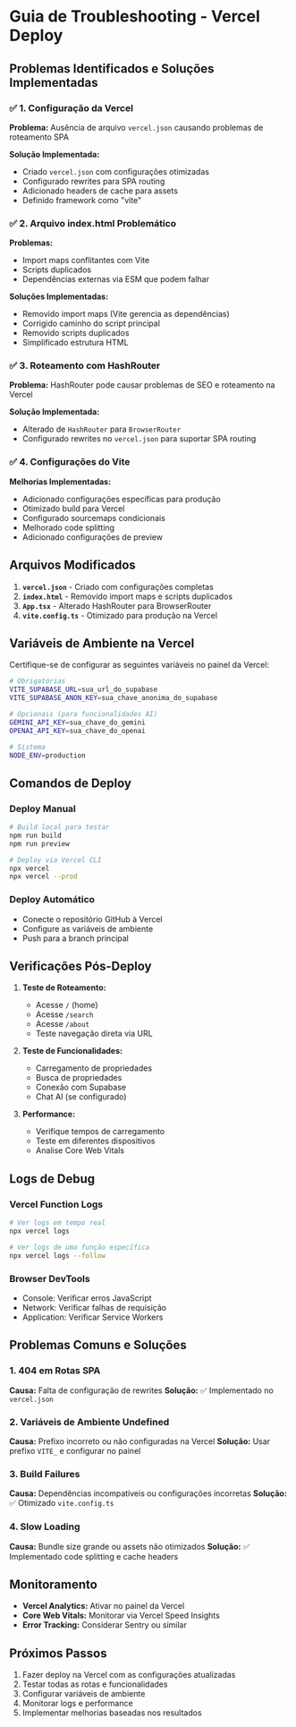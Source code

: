 # Guia de Troubleshooting - Vercel Deploy

## Problemas Identificados e Soluções Implementadas

### ✅ **1. Configuração da Vercel**
**Problema:** Ausência de arquivo `vercel.json` causando problemas de roteamento SPA

**Solução Implementada:**
- Criado `vercel.json` com configurações otimizadas
- Configurado rewrites para SPA routing
- Adicionado headers de cache para assets
- Definido framework como "vite"

### ✅ **2. Arquivo index.html Problemático**
**Problemas:**
- Import maps conflitantes com Vite
- Scripts duplicados
- Dependências externas via ESM que podem falhar

**Soluções Implementadas:**
- Removido import maps (Vite gerencia as dependências)
- Corrigido caminho do script principal
- Removido scripts duplicados
- Simplificado estrutura HTML

### ✅ **3. Roteamento com HashRouter**
**Problema:** HashRouter pode causar problemas de SEO e roteamento na Vercel

**Solução Implementada:**
- Alterado de `HashRouter` para `BrowserRouter`
- Configurado rewrites no `vercel.json` para suportar SPA routing

### ✅ **4. Configurações do Vite**
**Melhorias Implementadas:**
- Adicionado configurações específicas para produção
- Otimizado build para Vercel
- Configurado sourcemaps condicionais
- Melhorado code splitting
- Adicionado configurações de preview

## Arquivos Modificados

1. **`vercel.json`** - Criado com configurações completas
2. **`index.html`** - Removido import maps e scripts duplicados
3. **`App.tsx`** - Alterado HashRouter para BrowserRouter
4. **`vite.config.ts`** - Otimizado para produção na Vercel

## Variáveis de Ambiente na Vercel

Certifique-se de configurar as seguintes variáveis no painel da Vercel:

```bash
# Obrigatórias
VITE_SUPABASE_URL=sua_url_do_supabase
VITE_SUPABASE_ANON_KEY=sua_chave_anonima_do_supabase

# Opcionais (para funcionalidades AI)
GEMINI_API_KEY=sua_chave_do_gemini
OPENAI_API_KEY=sua_chave_do_openai

# Sistema
NODE_ENV=production
```

## Comandos de Deploy

### Deploy Manual
```bash
# Build local para testar
npm run build
npm run preview

# Deploy via Vercel CLI
npx vercel
npx vercel --prod
```

### Deploy Automático
- Conecte o repositório GitHub à Vercel
- Configure as variáveis de ambiente
- Push para a branch principal

## Verificações Pós-Deploy

1. **Teste de Roteamento:**
   - Acesse `/` (home)
   - Acesse `/search` 
   - Acesse `/about`
   - Teste navegação direta via URL

2. **Teste de Funcionalidades:**
   - Carregamento de propriedades
   - Busca de propriedades
   - Conexão com Supabase
   - Chat AI (se configurado)

3. **Performance:**
   - Verifique tempos de carregamento
   - Teste em diferentes dispositivos
   - Analise Core Web Vitals

## Logs de Debug

### Vercel Function Logs
```bash
# Ver logs em tempo real
npx vercel logs

# Ver logs de uma função específica
npx vercel logs --follow
```

### Browser DevTools
- Console: Verificar erros JavaScript
- Network: Verificar falhas de requisição
- Application: Verificar Service Workers

## Problemas Comuns e Soluções

### 1. **404 em Rotas SPA**
**Causa:** Falta de configuração de rewrites
**Solução:** ✅ Implementado no `vercel.json`

### 2. **Variáveis de Ambiente Undefined**
**Causa:** Prefixo incorreto ou não configuradas na Vercel
**Solução:** Usar prefixo `VITE_` e configurar no painel

### 3. **Build Failures**
**Causa:** Dependências incompatíveis ou configurações incorretas
**Solução:** ✅ Otimizado `vite.config.ts`

### 4. **Slow Loading**
**Causa:** Bundle size grande ou assets não otimizados
**Solução:** ✅ Implementado code splitting e cache headers

## Monitoramento

- **Vercel Analytics:** Ativar no painel da Vercel
- **Core Web Vitals:** Monitorar via Vercel Speed Insights
- **Error Tracking:** Considerar Sentry ou similar

## Próximos Passos

1. Fazer deploy na Vercel com as configurações atualizadas
2. Testar todas as rotas e funcionalidades
3. Configurar variáveis de ambiente
4. Monitorar logs e performance
5. Implementar melhorias baseadas nos resultados